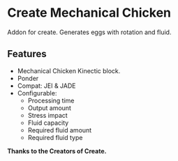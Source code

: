 # Create Mechanical Chicken

Addon for create.
Generates eggs with rotation and fluid.

## Features

- Mechanical Chicken Kinectic block.
- Ponder
- Compat: JEI & JADE
- Configurable:
    - Processing time
    - Output amount
    - Stress impact
    - Fluid capacity
    - Required fluid amount
    - Required fluid type

**Thanks to the Creators of Create.**